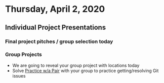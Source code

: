 Thursday, April 2, 2020
====================
## Individual Project Presentations
### Final project pitches / group selection today
### Group Projects
- We are going to reveal your group project with locations today
- Solve [Practice w/a Pair](https://github.com/kiloplatoon/git-pair) with your group to practice getting/resolving Git issues
